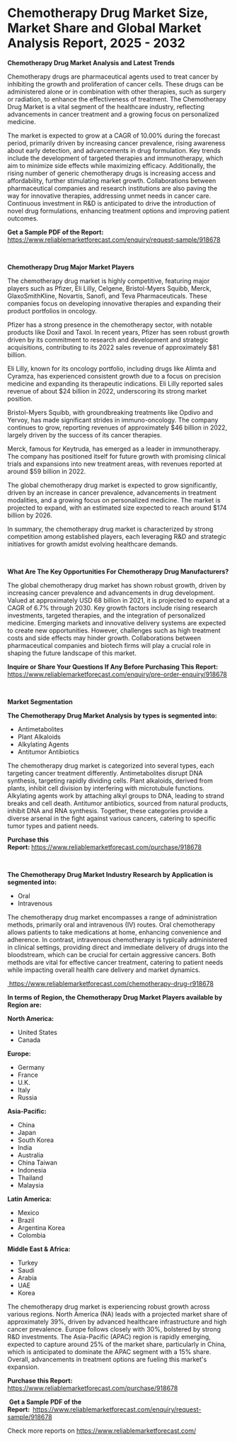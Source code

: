 <p><h1>Chemotherapy Drug Market Size, Market Share and Global Market Analysis Report, 2025 - 2032</h1></p><p><strong>Chemotherapy Drug Market Analysis and Latest Trends</strong></p>
<p><p>Chemotherapy drugs are pharmaceutical agents used to treat cancer by inhibiting the growth and proliferation of cancer cells. These drugs can be administered alone or in combination with other therapies, such as surgery or radiation, to enhance the effectiveness of treatment. The Chemotherapy Drug Market is a vital segment of the healthcare industry, reflecting advancements in cancer treatment and a growing focus on personalized medicine.</p><p>The market is expected to grow at a CAGR of 10.00% during the forecast period, primarily driven by increasing cancer prevalence, rising awareness about early detection, and advancements in drug formulation. Key trends include the development of targeted therapies and immunotherapy, which aim to minimize side effects while maximizing efficacy. Additionally, the rising number of generic chemotherapy drugs is increasing access and affordability, further stimulating market growth. Collaborations between pharmaceutical companies and research institutions are also paving the way for innovative therapies, addressing unmet needs in cancer care. Continuous investment in R&D is anticipated to drive the introduction of novel drug formulations, enhancing treatment options and improving patient outcomes.</p></p>
<p><strong>Get a Sample PDF of the Report:&nbsp;</strong> <a href="https://www.reliablemarketforecast.com/enquiry/request-sample/918678?utm_campaign=3283&utm_medium=2&utm_source=Github&utm_content=ia&utm_term=05032025&utm_id=chemotherapy-drug">https://www.reliablemarketforecast.com/enquiry/request-sample/918678</a></p>
<p>&nbsp;</p>
<p><strong>Chemotherapy Drug Major Market Players</strong></p>
<p><p>The chemotherapy drug market is highly competitive, featuring major players such as Pfizer, Eli Lilly, Celgene, Bristol-Myers Squibb, Merck, GlaxoSmithKline, Novartis, Sanofi, and Teva Pharmaceuticals. These companies focus on developing innovative therapies and expanding their product portfolios in oncology.</p><p>Pfizer has a strong presence in the chemotherapy sector, with notable products like Doxil and Taxol. In recent years, Pfizer has seen robust growth driven by its commitment to research and development and strategic acquisitions, contributing to its 2022 sales revenue of approximately $81 billion.</p><p>Eli Lilly, known for its oncology portfolio, including drugs like Alimta and Cyramza, has experienced consistent growth due to a focus on precision medicine and expanding its therapeutic indications. Eli Lilly reported sales revenue of about $24 billion in 2022, underscoring its strong market position.</p><p>Bristol-Myers Squibb, with groundbreaking treatments like Opdivo and Yervoy, has made significant strides in immuno-oncology. The company continues to grow, reporting revenues of approximately $46 billion in 2022, largely driven by the success of its cancer therapies.</p><p>Merck, famous for Keytruda, has emerged as a leader in immunotherapy. The company has positioned itself for future growth with promising clinical trials and expansions into new treatment areas, with revenues reported at around $59 billion in 2022.</p><p>The global chemotherapy drug market is expected to grow significantly, driven by an increase in cancer prevalence, advancements in treatment modalities, and a growing focus on personalized medicine. The market is projected to expand, with an estimated size expected to reach around $174 billion by 2026.</p><p>In summary, the chemotherapy drug market is characterized by strong competition among established players, each leveraging R&D and strategic initiatives for growth amidst evolving healthcare demands.</p></p>
<p>&nbsp;</p>
<p><strong>What Are The Key Opportunities For Chemotherapy Drug Manufacturers?</strong></p>
<p><p>The global chemotherapy drug market has shown robust growth, driven by increasing cancer prevalence and advancements in drug development. Valued at approximately USD 68 billion in 2021, it is projected to expand at a CAGR of 6.7% through 2030. Key growth factors include rising research investments, targeted therapies, and the integration of personalized medicine. Emerging markets and innovative delivery systems are expected to create new opportunities. However, challenges such as high treatment costs and side effects may hinder growth. Collaborations between pharmaceutical companies and biotech firms will play a crucial role in shaping the future landscape of this market.</p></p>
<p><strong>Inquire or Share Your Questions If Any Before Purchasing This Report:</strong> <a href="https://www.reliablemarketforecast.com/enquiry/pre-order-enquiry/918678?utm_campaign=3283&utm_medium=2&utm_source=Github&utm_content=ia&utm_term=05032025&utm_id=chemotherapy-drug">https://www.reliablemarketforecast.com/enquiry/pre-order-enquiry/918678</a></p>
<p>&nbsp;</p>
<p><strong>Market Segmentation</strong></p>
<p><strong>The Chemotherapy Drug Market Analysis by types is segmented into:</strong></p>
<p><ul><li>Antimetabolites</li><li>Plant Alkaloids</li><li>Alkylating Agents</li><li>Antitumor Antibiotics</li></ul></p>
<p><p>The chemotherapy drug market is categorized into several types, each targeting cancer treatment differently. Antimetabolites disrupt DNA synthesis, targeting rapidly dividing cells. Plant alkaloids, derived from plants, inhibit cell division by interfering with microtubule functions. Alkylating agents work by attaching alkyl groups to DNA, leading to strand breaks and cell death. Antitumor antibiotics, sourced from natural products, inhibit DNA and RNA synthesis. Together, these categories provide a diverse arsenal in the fight against various cancers, catering to specific tumor types and patient needs.</p></p>
<p><strong>Purchase this Report:&nbsp;</strong><a href="https://www.reliablemarketforecast.com/purchase/918678?utm_campaign=3283&utm_medium=2&utm_source=Github&utm_content=ia&utm_term=05032025&utm_id=chemotherapy-drug">https://www.reliablemarketforecast.com/purchase/918678</a></p>
<p>&nbsp;</p>
<p><strong>The Chemotherapy Drug Market Industry Research by Application is segmented into:</strong></p>
<p><ul><li>Oral</li><li>Intravenous</li></ul></p>
<p><p>The chemotherapy drug market encompasses a range of administration methods, primarily oral and intravenous (IV) routes. Oral chemotherapy allows patients to take medications at home, enhancing convenience and adherence. In contrast, intravenous chemotherapy is typically administered in clinical settings, providing direct and immediate delivery of drugs into the bloodstream, which can be crucial for certain aggressive cancers. Both methods are vital for effective cancer treatment, catering to patient needs while impacting overall health care delivery and market dynamics.</p></p>
<p><a href="https://www.reliablemarketforecast.com/chemotherapy-drug-r918678?utm_campaign=3283&utm_medium=2&utm_source=Github&utm_content=ia&utm_term=05032025&utm_id=chemotherapy-drug">&nbsp;https://www.reliablemarketforecast.com/chemotherapy-drug-r918678</a></p>
<p><strong>In terms of Region, the Chemotherapy Drug Market Players available by Region are:</strong></p>
<p>
    <p> <strong> North America: </strong>
        <ul>
            <li>United States</li>
            <li>Canada</li>
        </ul>
        </p> 
    <p> <strong> Europe: </strong>
        <ul>
            <li>Germany</li>
            <li>France</li>
            <li>U.K.</li>
            <li>Italy</li>
            <li>Russia</li>
        </ul>
        </p> 
    <p> <strong> Asia-Pacific: </strong>
        <ul>
            <li>China</li>
            <li>Japan</li>
            <li>South Korea</li>
            <li>India</li>
            <li>Australia</li>
            <li>China Taiwan</li>
            <li>Indonesia</li>
            <li>Thailand</li>
            <li>Malaysia</li>
        </ul>
        </p> 
    <p> <strong> Latin America: </strong>
        <ul>
            <li>Mexico</li>
            <li>Brazil</li>
            <li>Argentina Korea</li>
            <li>Colombia</li>
        </ul>
        </p> 
    <p> <strong> Middle East & Africa: </strong>
        <ul>
            <li>Turkey</li>
            <li>Saudi</li>
            <li>Arabia</li>
            <li>UAE</li>
            <li>Korea</li>
        </ul>
    </p>
    </p>
<p><p>The chemotherapy drug market is experiencing robust growth across various regions. North America (NA) leads with a projected market share of approximately 39%, driven by advanced healthcare infrastructure and high cancer prevalence. Europe follows closely with 30%, bolstered by strong R&D investments. The Asia-Pacific (APAC) region is rapidly emerging, expected to capture around 25% of the market share, particularly in China, which is anticipated to dominate the APAC segment with a 15% share. Overall, advancements in treatment options are fueling this market's expansion.</p></p>
<p><strong>Purchase this Report: </strong><a href="https://www.reliablemarketforecast.com/purchase/918678?utm_campaign=3283&utm_medium=2&utm_source=Github&utm_content=ia&utm_term=05032025&utm_id=chemotherapy-drug">https://www.reliablemarketforecast.com/purchase/918678</a></p>
<p>&nbsp;<strong>Get a Sample PDF of the Report:&nbsp;&nbsp;</strong><a href="https://www.reliablemarketforecast.com/enquiry/request-sample/918678?utm_campaign=3283&utm_medium=2&utm_source=Github&utm_content=ia&utm_term=05032025&utm_id=chemotherapy-drug">https://www.reliablemarketforecast.com/enquiry/request-sample/918678</a></p>
<p><strong></strong></p>
<p>Check more reports on <a href="https://www.reliablemarketforecast.com/?utm_campaign=3283&utm_medium=2&utm_source=Github&utm_content=ia&utm_term=05032025&utm_id=chemotherapy-drug">https://www.reliablemarketforecast.com/</a></p>